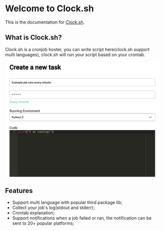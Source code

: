 # Welcome to Clock.sh

This is the documentation for [Clock.sh](https://clock.sh).

## What is Clock.sh?

Clock.sh is a cronjob hoster, you can write script here(clock.sh support multi languages), clock.sh will run your script based on your crontab.

![image-20190720151544217](./assets/image-20190720151544217.png)

## Features

- Support multi language with popular third package lib;
- Collect your job's log(stdout and stderr);
- Crontab explanation;
- Support notifications when a job failed or ran, the notification can be sent to 20+ popular platforms;